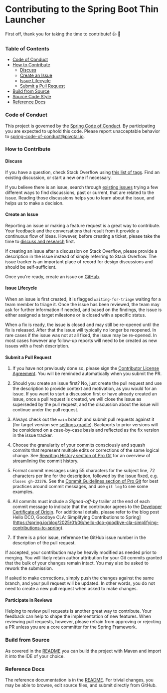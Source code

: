 # Contributing  to the Spring Boot Thin Launcher

First off, thank you for taking the time to contribute! :+1: :tada: 

### Table of Contents

* [Code of Conduct](#code-of-conduct)
* [How to Contribute](#how-to-contribute)
  * [Discuss](#discuss)
  * [Create an Issue](#create-an-issue)
  * [Issue Lifecycle](#issue-lifecycle)
  * [Submit a Pull Request](#submit-a-pull-request)
* [Build from Source](#build-from-source)
* [Source Code Style](#source-code-style)
* [Reference Docs](#reference-docs)

### Code of Conduct

This project is governed by the [Spring Code of Conduct](CODE_OF_CONDUCT.adoc).
By participating you are expected to uphold this code.
Please report unacceptable behavior to spring-code-of-conduct@pivotal.io.

### How to Contribute

#### Discuss

If you have a question, check Stack Overflow using
[this list of tags](https://stackoverflow.com/questions/tagged/spring?tab=Newest).
Find an existing discussion, or start a new one if necessary.

If you believe there is an issue, search through
[existing issues](https://github.com/spring-projects-experimental/spring-boot-thin-launcher/issues) trying a
few different ways to find discussions, past or current, that are related to the issue.
Reading those discussions helps you to learn about the issue, and helps us to make a
decision.


#### Create an Issue

Reporting an issue or making a feature request is a great way to contribute. Your feedback
and the conversations that result from it provide a continuous flow of ideas. However,
before creating a ticket, please take the time to [discuss and research](#discuss) first.

If creating an issue after a discussion on Stack Overflow, please provide a description
in the issue instead of simply referring to Stack Overflow. The issue tracker is an
important place of record for design discussions and should be self-sufficient.

Once you're ready, create an issue on
[GitHub](https://github.com/spring-projects-experimental/spring-boot-thin-launcher/issues).

#### Issue Lifecycle

When an issue is first created, it is flagged `waiting-for-triage` waiting for a team
member to triage it. Once the issue has been reviewed, the team may ask for further
information if needed, and based on the findings, the issue is either assigned a target
milestone or is closed with a specific status.

When a fix is ready, the issue is closed and may still be re-opened until the fix is
released. After that the issue will typically no longer be reopened. In rare cases if the
issue was not at all fixed, the issue may be re-opened. In most cases however any
follow-up reports will need to be created as new issues with a fresh description.

#### Submit a Pull Request

1. If you have not previously done so, please sign the
[Contributor License Agreement](https://cla.pivotal.io/sign/spring). You will be reminded
automatically when you submit the PR.

1. Should you create an issue first? No, just create the pull request and use the
description to provide context and motivation, as you would for an issue. If you want
to start a discussion first or have already created an issue, once a pull request is
created, we will close the issue as superseded by the pull request, and the discussion
about the issue will continue under the pull request.

1. Always check out the `main` branch and submit pull requests against it
(for target version see [settings.gradle](settings.gradle)).
Backports to prior versions will be considered on a case-by-case basis and reflected as
the fix version in the issue tracker.

1. Choose the granularity of your commits consciously and squash commits that represent
multiple edits or corrections of the same logical change. See
[Rewriting History section of Pro Git](https://git-scm.com/book/en/Git-Tools-Rewriting-History)
for an overview of streamlining the commit history.

1. Format commit messages using 55 characters for the subject line, 72 characters per line
for the description, followed by the issue fixed, e.g. `Closes gh-22276`. See the
[Commit Guidelines section of Pro Git](https://git-scm.com/book/en/Distributed-Git-Contributing-to-a-Project#Commit-Guidelines)
for best practices around commit messages, and use `git log` to see some examples.

1. All commits must include a _Signed-off-by_ trailer at the end of each commit message to indicate that the contributor agrees to the [Developer Certificate of Origin](https://developercertificate.org). For additional details, please refer to the blog post Hello DCO, Goodbye CLA: Simplifying Contributions to Spring](https://spring.io/blog/2025/01/06/hello-dco-goodbye-cla-simplifying-contributions-to-spring).

1. If there is a prior issue, reference the GitHub issue number in the description of the
pull request.

If accepted, your contribution may be heavily modified as needed prior to merging.
You will likely retain author attribution for your Git commits granted that the bulk of
your changes remain intact. You may also be asked to rework the submission.

If asked to make corrections, simply push the changes against the same branch, and your
pull request will be updated. In other words, you do not need to create a new pull request
when asked to make changes.

#### Participate in Reviews

Helping to review pull requests is another great way to contribute. Your feedback
can help to shape the implementation of new features. When reviewing pull requests,
however, please refrain from approving or rejecting a PR unless you are a core
committer for the Spring Framework.

### Build from Source

As covered in the [README](README.md) you can build the project with Maven and import it into the IDE of your choice.

### Reference Docs

The reference documentation is in the [README](README.md). For trivial changes, you may be able to browse,
edit source files, and submit directly from GitHub.
